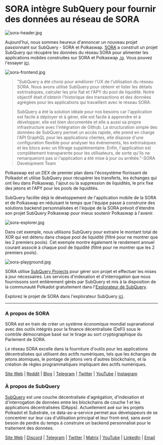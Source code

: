 # SORA intègre SubQuery pour fournir des données au réseau de SORA

![sora-header.jpg](https://miro.medium.com/max/1400/1*fPPW0DsynIt9QpvK4ZrsUA.jpeg)

Aujourd'hui, nous sommes heureux d'annoncer un nouveau projet passionnant sur SubQuery - SORA et Polkaswap. [SORA](https://sora.org/) a construit un projet SubQuery qui récupère les données du réseau SORA pour alimenter les applications mobiles construites sur SORA et Polkaswap [.io](http://polkaswap.io/). Vous pouvez l'essayer [ici](https://explorer.subquery.network/subquery/sora-xor/sora).

![sora-frontend.jpg](https://miro.medium.com/max/1400/1*pq0U6wsutlf8rjXqq7i2BQ.jpeg)

> "SubQuery a été choisi pour améliorer l'UX de l'utilisation du réseau SORA. Nous avons utilisé SubQuery pour obtenir et lister les détails extrinsèques, calculer les prix fiat et l'APY du pool de liquidité. Notre objectif était d'obtenir l'historique des transactions et des données agrégées pour les applications qui travaillent avec le réseau SORA.
> 
> SubQuery a été la solution idéale pour nos besoins car l'application est facile à déployer et à gérer, elle est facile à apprendre et à développer, elle est bien documentée et elle a aussi sa propre infrastructure avec l'intégration de Github. La structuration simple des données de SubQuery permet un accès rapide, elle prend en charge l'API GraphQL pour les applications clientes, elle dispose d'une configuration flexible pour analyser les événements, les extrinsèques et les blocs avec un filtrage supplémentaire. Enfin, l'application est complètement transparente pour les utilisateurs, de sorte qu'ils ne remarqueront pas si l'application a été mise à jour ou arrêtée."-SORA Development Team

Polkaswap est un DEX de premier plan dans l'écosystème florissant de Polkadot et utilise SubQuery pour récupérer les transferts, les échanges qui ont lieu dans Polkaswap, l'ajout ou la suppression de liquidités, le prix fixe des jetons et l'APY pour les pools de liquidités.

SubQuery facilite déjà le développement de l'application mobile de la SORA et de Polkaswap en réduisant le temps que l'équipe passe à construire des solutions backend personnalisées et l'équipe de la SORA prévoit d'étendre son projet SubQuery Polkaswap pour mieux soutenir Polkaswap à l'avenir.

![sora-explorer.jpg](https://miro.medium.com/max/1400/1*vjdjmmffvJ7zfOQyxo0ZAA.jpeg)

Dans cet exemple, nous utilisons SubQuery pour extraire le montant total de XOR qui est détenu dans chaque pool de liquidité (filtré pour ne montrer que les 2 premiers pools). Cet exemple montre également le rendement annuel courant associé à chaque pool de liquidité (filtré pour ne montrer que les 2 premiers pools).

![sora-playground.jpg](https://miro.medium.com/max/1400/1*oTh-ajGfG1oEhYdvqo12tQ.jpeg)

SORA utilise [SubQuery Projects](https://project.subquery.network/) pour gérer son projet et effectuer les mises à jour nécessaires. Les services d'indexation et d'interrogation que nous fournissons sont entièrement gérés par SubQuery et mis à la disposition de la communauté Polkadot gratuitement dans l'[Explorateur de SubQuery](https://explorer.subquery.network/).

Explorez le projet de SORA dans l'explorateur SubQuery [ici](https://explorer.subquery.network/subquery/sora-xor/sora).

---

### A propos de SORA

SORA est en train de créer un système économique mondial supranational avec des outils intégrés pour la finance décentralisée (DeFi) sous le contrôle démocratique basé sur le tirage au sort cryptographique du Parlement de SORA.

Le réseau SORA excelle dans la fourniture d'outils pour les applications décentralisées qui utilisent des actifs numériques, tels que les échanges de jetons atomiques, le pontage de jetons vers d'autres blockchains, et la création de règles programmatiques impliquant des actifs numériques.

[Site Web](https://sora.org/) | [Reddit](https://www.reddit.com/r/SORA/) | [Blog](https://sora.org/blog) | [Telegram](https://t.me/sora_xor) | [Twitter](https://twitter.com/sora_xor) | [YouTube](https://youtube.com/sora_xor) | [Instagram](https://instagram.com/sora_xor)

### À propos de SubQuery

[SubQuery](https://subquery.network/) est une couche décentralisée d'agrégation, d'indexation et d'interrogation de données entre les blockchains de couche 1 et les applications décentralisées (DApps). Actuellement axé sur les projets Polkadot et Substrate, ce data-as-a-service permet aux développeurs de se concentrer sur leur cas d'utilisation principal et leur front-end, sans avoir besoin de perdre du temps à construire un backend personnalisé pour le traitement des données.

[Site Web](https://subquery.network/) | [Discord](https://discord.com/invite/78zg8aBSMG) | [Telegram](https://t.me/subquerynetwork) | [Twitter](https://twitter.com/subquerynetwork) | [Matrix](https://matrix.to/#/#subquery:matrix.org) | [YouTube](https://www.youtube.com/channel/UCi1a6NUUjegcLHDFLr7CqLw) | [LinkedIn](https://www.linkedin.com/company/subquery) | [Email](mailto:hello@subquery.network)